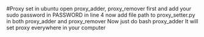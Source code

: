 #Proxy set in ubuntu
open proxy_adder, proxy_remover first and add your sudo password in PASSWORD in line 4
now add file path to proxy_setter.py in both proxy_adder and proxy_remover
Now just do bash proxy_adder
It will set proxy everywhere in your computer
